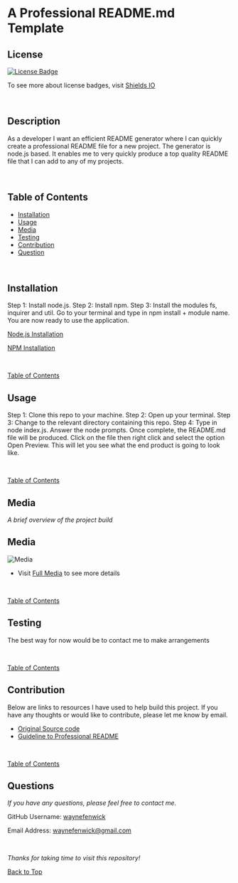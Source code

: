 

# A Professional README.md Template

## License
[![License Badge](https://img.shields.io/badge/license-mit-green?style=plastic)](https://choosealicense.com/licenses/mit/)&nbsp;

To see more about license badges, visit [Shields IO](https://shields.io/category/license)

&nbsp;

## Description
As a developer I want an efficient README generator where I can quickly create a professional README file for a new project. The generator is node.js based. It enables me to very quickly produce a top quality README file that I can add to any of my projects.

&nbsp;

## Table of Contents

 * [Installation](#installation)
 * [Usage](#usage)
 * [Media](#media)
 * [Testing](#testing)
 * [Contribution](#contribution)
 * [Question](#username)

&nbsp;

## Installation

Step 1: Install node.js. Step 2: Install npm. Step 3: Install the modules fs, inquirer and util. Go to your terminal and type in npm install + module name. You are now ready to use the application.

[Node.js Installation](https://nodejs.org/en)

[NPM Installation](https://docs.npmjs.com/cli/v8/commands/npm-install)

&nbsp;

[Table of Contents](#table-of-contents)



## Usage

Step 1: Clone this repo to your machine. Step 2: Open up your terminal. Step 3: Change to the relevant directory containing this repo. Step 4: Type in node index.js. Answer the node prompts. Once complete, the README.md file will be produced. Click on the file then right click and select the option Open Preview. This will let you see what the end product is going to look like.

&nbsp;

[Table of Contents](#table-of-contents)



## Media
_A brief overview of the project build_
&nbsp;

## Media

![Media](./develop/graphics/testing.gif)

* Visit [Full Media](https://drive.google.com/file/d/11rmrzXOINSVQvJi2bLvetUP0_cHiLzjO/view) to see more details

&nbsp;

[Table of Contents](#table-of-contents)



## Testing

The best way for now would be to contact me to make arrangements

&nbsp;

[Table of Contents](#table-of-contents)



## Contribution

Below are links to resources I have used to help build this project. If you have any thoughts or would like to contribute, please let me know by email.

* [Original Source code](https://github.com/coding-boot-camp/potential-enigma)
* [Guideline to Professional README](https://coding-boot-camp.github.io/full-stack/github/professional-readme-guide)

&nbsp;

[Table of Contents](#table-of-contents)



## Questions

_If you have any questions, please feel free to contact me._

GitHub Username: [waynefenwick](https://github.com/waynefenwick)

Email Address: <a href="mailto:waynefenwick@gmail.com">waynefenwick@gmail.com</a>

&nbsp;

_Thanks for taking time to visit this repository!_

[Back to Top](#)

